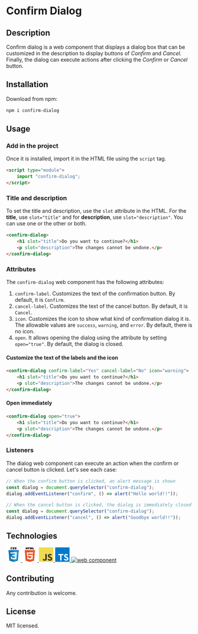 # Confirm Dialog

## Description
Confirm dialog is a web component that displays a dialog box that can be customized in the description to display buttons of *Confirm* and *Cancel*. Finally, the dialog can execute actions after clicking the *Confirm* or *Cancel* button.

## Installation
Download from npm:

```sh
npm i confirm-dialog
```

## Usage

### Add in the project

Once it is installed, import it in the HTML file using the `script` tag.

```html
<script type="module">
    import "confirm-dialog";
</script>
```

### Title and description

To set the title and description, use the `slot` attribute in the HTML. For the **title**, use `slot="title"` and for **description**, use `slot="description"`. You can use one or the other or both.

```html
<confirm-dialog>
    <h1 slot="title">Do you want to continue?</h1>
    <p slot="description">The changes cannot be undone.</p>
</confirm-dialog>
```
### Attributes

The `confirm-dialog` web component has the following attributes:

1. `confirm-label`. Customizes the text of the confirmation button. By default, it is `Confirm`.
2. `cancel-label`. Customizes the text of the cancel button. By default, it is `Cancel`.
3. `icon`. Customizes the icon to show what kind of confirmation dialog it is. The allowable values are `success`, `warning`, and `error`. By default, there is no icon.
4. `open`. It allows opening the dialog using the attribute by setting `open="true"`. By default, the dialog is closed.

#### Customize the text of the labels and the icon

```html
<confirm-dialog confirm-label="Yes" cancel-label="No" icon="warning">
    <h1 slot="title">Do you want to continue?</h1>
    <p slot="description">The changes cannot be undone.</p>
</confirm-dialog>
```

#### Open immediately

```html
<confirm-dialog open="true">
    <h1 slot="title">Do you want to continue?</h1>
    <p slot="description">The changes cannot be undone.</p>
</confirm-dialog>
```

### Listeners

The dialog web component can execute an action when the confirm or cancel button is clicked. Let's see each case:

```js
// When the confirm button is clicked, an alert message is shown
const dialog = document.querySelector("confirm-dialog");
dialog.addEventListener("confirm", () => alert("Hello world!!"));
```

```js
// When the cancel button is clicked, the dialog is immediately closed and an alert message is shown.
const dialog = document.querySelector("confirm-dialog");
dialog.addEventListener("cancel", () => alert("Goodbye world!!"));
```

## Technologies

<p align="left"> <a href="https://www.w3schools.com/css/" target="_blank" rel="noreferrer"> <img src="https://raw.githubusercontent.com/devicons/devicon/master/icons/css3/css3-original-wordmark.svg" alt="css3" width="40" height="40"/> </a> <a href="https://www.w3.org/html/" target="_blank" rel="noreferrer"> <img src="https://raw.githubusercontent.com/devicons/devicon/master/icons/html5/html5-original-wordmark.svg" alt="html5" width="40" height="40"/> </a> <a href="https://developer.mozilla.org/en-US/docs/Web/JavaScript" target="_blank" rel="noreferrer"> <img src="https://raw.githubusercontent.com/devicons/devicon/master/icons/javascript/javascript-original.svg" alt="javascript" width="40" height="40"/> </a> <a href="https://www.typescriptlang.org/" target="_blank" rel="noreferrer"> <img src="https://raw.githubusercontent.com/devicons/devicon/master/icons/typescript/typescript-original.svg" alt="typescript" width="40" height="40"/> </a> <a href="https://developer.mozilla.org/en-US/docs/Web/API/Web_components" target="_blank" rel="noreferrer"> <img src="https://web-components-resources.appspot.com/static/logo.svg" alt="web component" width="40" height="40"/> </a> </p>

## Contributing
Any contribution is welcome.

## License
MIT licensed.
